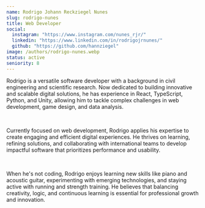 ```yaml
---
name: Rodrigo Johann Reckziegel Nunes
slug: rodrigo-nunes
title: Web Developer
social:
  instagram: "https://www.instagram.com/nunes_rjr/"
  linkedin: "https://www.linkedin.com/in/rodrigojrnunes/"
  github: "https://github.com/hannziegel"
image: /authors/rodrigo-nunes.webp
status: active
seniority: 8
---
```


Rodrigo is a versatile software developer with a background in civil engineering and scientific research. Now dedicated to building innovative and scalable digital solutions, he has experience in React, TypeScript, Python, and Unity, allowing him to tackle complex challenges in web development, game design, and data analysis.

<br>

Currently focused on web development, Rodrigo applies his expertise to create engaging and efficient digital experiences. He thrives on learning, refining solutions, and collaborating with international teams to develop impactful software that prioritizes performance and usability.

<br>

When he's not coding, Rodrigo enjoys learning new skills like piano and acoustic guitar, experimenting with emerging technologies, and staying active with running and strength training. He believes that balancing creativity, logic, and continuous learning is essential for professional growth and innovation.
